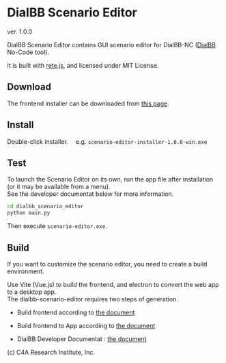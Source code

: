# DialBB Scenario Editor

ver. 1.0.0

DialBB Scenario Editor contains GUI scenario editor for DialBB-NC ([DialBB](https://c4a-ri.github.io/dialbb/)  No-Code tool).

It is built with [rete.js](https://retejs.org/), and licensed under MIT License.

## Download

The frontend installer can be downloaded from [this page](https://c4a-ri.github.io/dialbb-scenario-editor/).


## Install

Double-click installer. &emsp;e.g. `scenario-editor-installer-1.0.0-win.exe`

## Test

To launch the Scenario Editor on its own, run the app file after installation (or it may be available from a menu).  
See the developer documentat below for more information.

```sh
cd dialbb_scenario_editor
python main.py
```

Then execute `scenario-editor.exe`.

## Build

If you want to customize the scenario editor, you need to create a build environment.

Use Vite (Vue.js) to build the frontend, and electron to convert the web app to a desktop app.  
The dialbb-scenario-editor requires two steps of generation.

- Build frontend according to [the document](frontend/README-ja.md)

- Build frontend to App according to [the document](dialbb_scenario_editor/electron-build-ja.md)

- DialBB Developer Documentat : [the document](electron-developper-setup-ja.md)

(c) C4A Research Institute, Inc.
